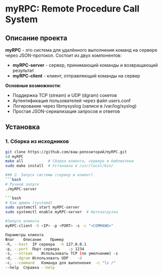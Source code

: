 # myRPC: Remote Procedure Call System

## Описание проекта
**myRPC** - это система для удалённого выполнения команд на сервере через JSON-протокол. Состоит из двух компонентов:
- **myRPC-server** - сервер, принимающий команды и возвращающий результат
- **myRPC-client** - клиент, отправляющий команды на сервер

**Основные возможности**:
- Поддержка TCP (stream) и UDP (dgram) сокетов
- Аутентификация пользователей через файл users.conf
- Логирование через libmysyslog (записи в /var/log/syslog)
- Простая JSON-сериализация запросов и ответов

## Установка

### 1. Сборка из исходников
```bash
git clone https://github.com/ваш-репозиторий/myRPC.git
cd myRPC
make all           # Сборка клиента, сервера и библиотеки
sudo make install  # Установка в /usr/local/bin/

### 2. Запуск системы (сервер и клиент)
```bash
# Ручной запуск
./myRPC-server

```bash
# Как демон (systemd)
sudo systemctl start myRPC-server
sudo systemctl enable myRPC-server  # Автозагрузка

#Запуск клиента
myRPC-client -h <IP> -p <PORT> -s -c "<COMMAND>"

Параметры клиента
Флаг	Описание	Пример
-h, --host	IP сервера	-h 127.0.0.1
-p, --port	Порт сервера	-p 1234
-s, --stream	Использовать TCP (по умолчанию)	-s
-d, --dgram	Использовать UDP	-d
-c, --command	Команда для выполнения	-c "ls /"
--help	Справка	--help
